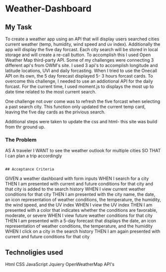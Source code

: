 # Weather-Dashboard


## My Task

To create a weather app using an API that will display users searched cities current weather (temp, humidity, wind speed and uv index). Additionally the app will display the five day forcast. Each city search will be stored in local storage and will create a re-call button. 
To accomplish this I used Open Weather Map third-party API. Some of my challenges were connecting 3 different api's from OWM's site. I used 3 api's to accomplish longitude and latitude locations, UVI and daily forcasting. When I tried to use the Onecall API on its own, the 5 day forecast displayed 5- 3 hours forcast cards. To overcome this challenge, I needed to use an addiotional API for the daily forcast. For the current time, I used moment.js to displays the most up to date time related to the most current search. 

One challenge not over come was to refresh the five forcast when selecting a past search city. This function only updated the current temp card, leaving the five day cards as the privious search.

Additional steps were taken to update the css and html- this site was build from thr ground up. 


### The Problem
AS A traveler
I WANT to see the weather outlook for multiple cities
SO THAT I can plan a trip accordingly
```

## Acceptance Criteria

```
GIVEN a weather dashboard with form inputs
WHEN I search for a city
THEN I am presented with current and future conditions for that city and that city is added to the search history
WHEN I view current weather conditions for that city
THEN I am presented with the city name, the date, an icon representation of weather conditions, the temperature, the humidity, the wind speed, and the UV index
WHEN I view the UV index
THEN I am presented with a color that indicates whether the conditions are favorable, moderate, or severe
WHEN I view future weather conditions for that city
THEN I am presented with a 5-day forecast that displays the date, an icon representation of weather conditions, the temperature, and the humidity
WHEN I click on a city in the search history
THEN I am again presented with current and future conditions for that city

## Technoligies used 
Html
CSS
JavaScript
Jquiery
OpenWeatherMap API's
```
